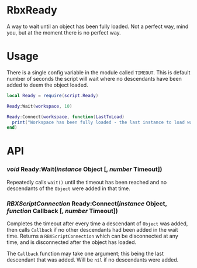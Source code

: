 # RbxReady
A way to wait until an object has been fully loaded. Not a perfect way, mind you, but at the moment there is no perfect way.

# Usage
There is a single config variable in the module called `TIMEOUT`. This is default number of seconds the script will wait where no descendants have been added to deem the object loaded.

```lua
local Ready = require(script.Ready)

Ready:Wait(workspace, 10)

Ready:Connect(workspace, function(LastToLoad)
  print("Workspace has been fully loaded - the last instance to load was", LastToLoad)
end)
```

# API
### *void* Ready:Wait(*instance* Object [, *number* Timeout])

Repeatedly calls `wait()` until the timeout has been reached and no descendants of the `Object` were added in that time.

### *RBXScriptConnection* Ready:Connect(*instance* Object, *function* Callback [, *number* Timeout])

Completes the timeout after every time a descendant of `Object` was added, then calls `Callback` if no other descendants had been added in the wait time. Returns a `RBXScriptConnection` which can be disconnected at any time, and is disconnected after the object has loaded.

The `Callback` function may take one argument; this being the last descendant that was added. Will be `nil` if no descendants were added.
